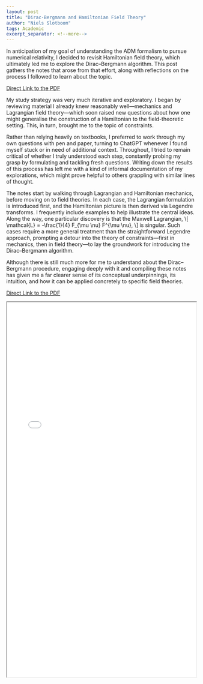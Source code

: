 ```yaml
---
layout: post
title: "Dirac-Bergmann and Hamiltonian Field Theory"
author: "Niels Slotboom"
tags: Academic
excerpt_separator: <!--more-->
---
```




In anticipation of my goal of understanding the ADM formalism to pursue numerical relativity, I decided to revisit Hamiltonian field theory, which ultimately led me to explore the Dirac–Bergmann algorithm. This post gathers the notes that arose from that effort, along with reflections on the process I followed to learn about the topic.<!--more-->

[Direct Link to the PDF]( /assets/pdf/dirac-bergmann.pdf )

My study strategy was very much iterative and exploratory. I began by reviewing material I already knew reasonably well—mechanics and Lagrangian field theory—which soon raised new questions about how one might generalise the construction of a Hamiltonian to the field-theoretic setting. This, in turn, brought me to the topic of constraints.

Rather than relying heavily on textbooks, I preferred to work through my own questions with pen and paper, turning to ChatGPT whenever I found myself stuck or in need of additional context. Throughout, I tried to remain critical of whether I truly understood each step, constantly probing my grasp by formulating and tackling fresh questions. Writing down the results of this process has left me with a kind of informal documentation of my explorations, which might prove helpful to others grappling with similar lines of thought.

The notes start by walking through Lagrangian and Hamiltonian mechanics, before moving on to field theories. In each case, the Lagrangian formulation is introduced first, and the Hamiltonian picture is then derived via Legendre transforms. I frequently include examples to help illustrate the central ideas. Along the way, one particular discovery is that the Maxwell Lagrangian,
\\[
\mathcal{L} = -\frac{1}{4} F_{\mu \nu} F^{\mu \nu},
\\]
is singular. Such cases require a more general treatment than the straightforward Legendre approach, prompting a detour into the theory of constraints—first in mechanics, then in field theory—to lay the groundwork for introducing the Dirac–Bergmann algorithm.

Although there is still much more for me to understand about the Dirac–Bergmann procedure, engaging deeply with it and compiling these notes has given me a far clearer sense of its conceptual underpinnings, its intuition, and how it can be applied concretely to specific field theories.

[Direct Link to the PDF]( /assets/pdf/dirac-bergmann.pdf )

<iframe src="/assets/pdf/dirac-bergmann.pdf" width="100%" height="1000px">
    This browser does not support PDFs. Please download the PDF to view it: 
    <a href="/assets/pdf/dirac-bergmann.pdf">Download PDF</a>.
</iframe>
